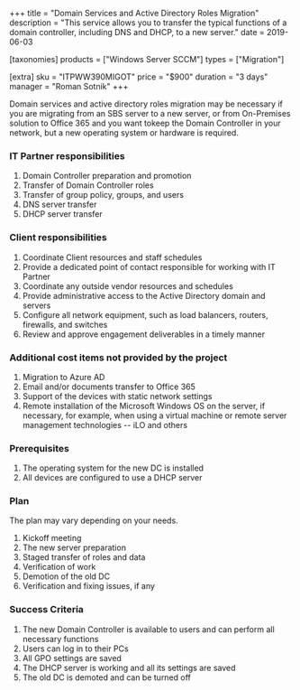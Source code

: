 +++
title = "Domain Services and Active Directory Roles Migration"
description = "This service allows you to transfer the typical functions of a domain controller, including DNS and DHCP, to a new server."
date = 2019-06-03

[taxonomies]
products = ["Windows Server SCCM"]
types = ["Migration"]

[extra]
sku = "ITPWW390MIGOT"
price = "$900"
duration = "3 days"
manager = "Roman Sotnik"
+++

Domain services and active directory roles migration may be necessary if 
you are migrating from an SBS server to a new server, or from On-Premises 
solution to Office 365 and you want tokeep the Domain Controller in your 
network, but a new operating system or hardware is required.

### IT Partner responsibilities

1.  Domain Controller preparation and promotion
2.  Transfer of Domain Controller roles
3.  Transfer of group policy, groups, and users
4.  DNS server transfer
5.  DHCP server transfer

### Client responsibilities

1.  Coordinate Client resources and staff schedules
2.  Provide a dedicated point of contact responsible for working with IT
    Partner
3.  Coordinate any outside vendor resources and schedules
4.  Provide administrative access to the Active Directory domain and
    servers
5.  Configure all network equipment, such as load balancers, routers,
    firewalls, and switches
6.  Review and approve engagement deliverables in a timely manner

### Additional cost items not provided by the project

1.  Migration to Azure AD
2.  Email and/or documents transfer to Office 365
3.  Support of the devices with static network settings
4.  Remote installation of the Microsoft Windows OS on the server, if
    necessary, for example, when using a virtual machine or remote server
    management technologies -- iLO and others

### Prerequisites

1.  The operating system for the new DC is installed
2.  All devices are configured to use a DHCP server

### Plan

The plan may vary depending on your needs.

1.  Kickoff meeting
2.  The new server preparation
3.  Staged transfer of roles and data
4.  Verification of work
5.  Demotion of the old DC
6.  Verification and fixing issues, if any

### Success Criteria

1.  The new Domain Controller is available to users and can perform all
    necessary functions
2.  Users can log in to their PCs
3.  All GPO settings are saved
4.  The DHCP server is working and all its settings are saved
5.  The old DC is demoted and can be turned off

